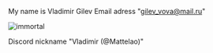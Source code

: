 My name is Vladimir Gilev
Email adress "gilev_vova@mail.ru"

![immortal](https://user-images.githubusercontent.com/90214688/148101683-df68d3c4-0feb-4b6e-a52e-36bc68cb4654.jpg)

Discord nickname "Vladimir (@Mattelao)"

